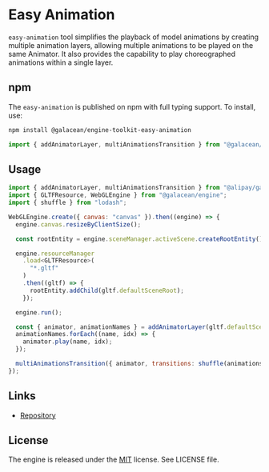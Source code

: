 # Easy Animation

`easy-animation` tool simplifies the playback of model animations by creating multiple animation layers, allowing multiple animations to be played on the same Animator. It also provides the capability to play choreographed animations within a single layer.

## npm

The `easy-animation` is published on npm with full typing support. To install, use:

```sh
npm install @galacean/engine-toolkit-easy-animation
```
```javascript
import { addAnimatorLayer, multiAnimationsTransition } from "@galacean/engine-toolkit-easy-animation";
```

## Usage

```javascript
import { addAnimatorLayer, multiAnimationsTransition } from "@alipay/galacean-toolkit-controls";
import { GLTFResource, WebGLEngine } from "@galacean/engine";
import { shuffle } from "lodash";

WebGLEngine.create({ canvas: "canvas" }).then((engine) => {
  engine.canvas.resizeByClientSize();

  const rootEntity = engine.sceneManager.activeScene.createRootEntity();

  engine.resourceManager
    .load<GLTFResource>(
      "*.gltf"
    )
    .then((gltf) => {
      rootEntity.addChild(gltf.defaultSceneRoot);
    });

  engine.run();

  const { animator, animationNames } = addAnimatorLayer(gltf.defaultSceneRoot);
  animationNames.forEach((name, idx) => {
    animator.play(name, idx);
  });

  multiAnimationsTransition({ animator, transitions: shuffle(animations), layerIndex: 0 });
});
```

## Links

- [Repository](https://github.com/galacean/runtime-toolkit)

## License

The engine is released under the [MIT](https://opensource.org/licenses/MIT) license. See LICENSE file.